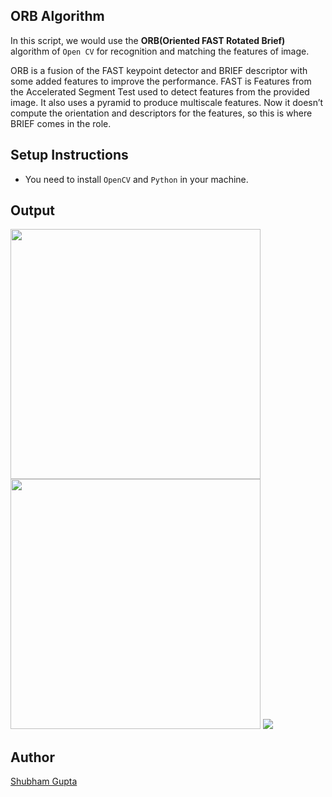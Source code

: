 ## ORB Algorithm

In this script, we would use the **ORB(Oriented FAST Rotated Brief)** algorithm of `Open CV` for recognition and matching the features of image.

ORB is a fusion of the FAST keypoint detector and BRIEF descriptor with some added features to improve the performance. FAST is Features from the Accelerated Segment
Test used to detect features from the provided image. It also uses a pyramid to produce multiscale features. Now it doesn’t compute the orientation and descriptors for
the features, so this is where BRIEF comes in the role.

## Setup Instructions

- You need to install `OpenCV` and `Python` in your machine.

## Output

<img src="https://i.ibb.co/6Y8Z04s/Robert-input.png" width=400/> <img src="https://i.ibb.co/J7z8nqT/Robert-feature.png" width=400/>
<img src="https://i.ibb.co/XCJjYYW/output-ORB.png"/>

## Author

[Shubham Gupta](https://github.com/ShubhamGupta577)
